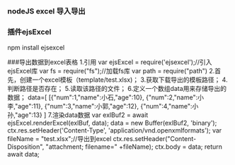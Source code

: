 ### nodeJS excel 导入导出 
### 插件ejsExcel


npm install ejsexcel

###导出数据到excel表格
1.引用
    var ejsExcel = require('ejsexcel');//引入ejsExcel库
    var fs = require("fs");//加载fs库
    var path = require("path")
2.首先，创建一个excel模板（template/test.xlsx)；
3.获取下载导出的模板路径；
4.判断路径是否存在；
5.读取该路径的文件；
6.定义一个数组data用来存储导出的数据；
    data=[
        [{"num":1,"name":小石,"age":10},
        {"num":2,"name":小李,"age":11},
        {"num":3,"name":小郭,"age":12},
        {"num":4,"name":小孙,"age":13}
    ]
7.渲染data数据
    var exlBuf2 = await ejsExcel.renderExcel(exlBuf, data);
    data = new Buffer(exlBuf2, 'binary');
    ctx.res.setHeader('Content-Type', 'application/vnd.openxmlformats');
    var fileName = "test.xlsx";//导出到excel
    ctx.res.setHeader("Content-Disposition", "attachment; filename=" +fileName);
    ctx.body = data;
    return await data;

